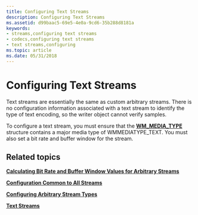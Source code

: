 ```yaml
---
title: Configuring Text Streams
description: Configuring Text Streams
ms.assetid: d99baac5-69e5-4e0a-9cd6-35b288d8181a
keywords:
- streams,configuring text streams
- codecs,configuring text streams
- text streams,configuring
ms.topic: article
ms.date: 05/31/2018
---
```


# Configuring Text Streams

Text streams are essentially the same as custom arbitrary streams. There is no configuration information associated with a text stream to identify the type of text encoding, so the writer object cannot verify samples.

To configure a text stream, you must ensure that the [**WM\_MEDIA\_TYPE**](/previous-versions/windows/desktop/api/wmsdkidl/ns-wmsdkidl-wm_media_type) structure contains a major media type of WMMEDIATYPE\_TEXT. You must also set a bit rate and buffer window for the stream.

## Related topics

<dl> <dt>

[**Calculating Bit Rate and Buffer Window Values for Arbitrary Streams**](calculating-bit-rate-and-buffer-window-values-for-arbitrary-streams.md)
</dt> <dt>

[**Configuration Common to All Streams**](configuration-common-to-all-streams.md)
</dt> <dt>

[**Configuring Arbitrary Stream Types**](configuring-arbitrary-stream-types.md)
</dt> <dt>

[**Text Streams**](text-streams.md)
</dt> </dl>

 

 




